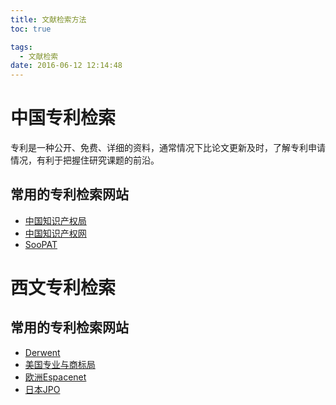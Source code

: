 ```yaml
---
title: 文献检索方法
toc: true

tags:
  - 文献检索
date: 2016-06-12 12:14:48
---
```

# 中国专利检索
专利是一种公开、免费、详细的资料，通常情况下比论文更新及时，了解专利申请情况，有利于把握住研究课题的前沿。
<!-- more -->
## 常用的专利检索网站
- [中国知识产权局](http://www.sipo.gov.cn)
- [中国知识产权网](http://www.cnipr.com.cn)
- [SooPAT](http://www2.soopat.com/Home/IIndex)

# 西文专利检索

## 常用的专利检索网站
- [Derwent](http://apps.webofknowledge.com/)
- [美国专业与商标局](http://patft.uspto.gov)
- [欧洲Espacenet](http://worldwide.espacenet.com/quickSearch?locale=en_EP)
- [日本JPO](http://www.jpo.go.jp)
